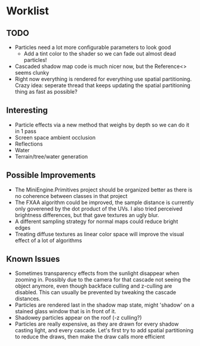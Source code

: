 # Worklist
## TODO

- Particles need a lot more configurable parameters to look good
    - Add a tint color to the shader so we can fade out almost dead particles!
- Cascaded shadow map code is much nicer now, but the Reference<> seems clunky
- Right now everything is rendered for everything use spatial partitioning. Crazy idea: seperate thread that keeps updating the spatial partitioning thing as fast as possible?

## Interesting

- Particle effects via a new method that weighs by depth so we can do it in 1 pass
- Screen space ambient occlusion
- Reflections
- Water
- Terrain/tree/water generation


## Possible Improvements

- The MiniEngine.Primitives project should be organized better as there is no coherence between classes in that project
- The FXAA algorithm could be improved, the sample distance is currently only goverened by the dot product of the UVs. I also tried perceived brightness differences, but that gave textures an ugly blur.
- A different sampling strategy for normal maps could reduce bright edges
- Treating diffuse textures as linear color space will improve the visual effect of a lot of algorithms

## Known Issues

- Sometimes transparency effects from the sunlight disappear when zooming in. Possibly due to the camera for that cascade not seeing the object anymore, even though backface culling and z-culling are disabled. This can usually be prevented by tweaking the cascade distances.
- Particles are rendered last in the shadow map state, might 'shadow' on a stained glass window that is in front of it.
- Shadowey particles appear on the roof (-z culling?)
- Particles are really expensive, as they are drawn for every shadow casting light, and every cascade. Let's first try to add spatial partitioning to reduce the draws, then make the draw calls more efficient

